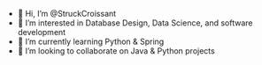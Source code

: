 - 👋 Hi, I’m @StruckCroissant
- 👀 I’m interested in Database Design, Data Science, and software development
- 🌱 I’m currently learning Python & Spring
- 💞️ I’m looking to collaborate on Java & Python projects
